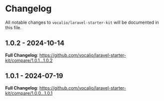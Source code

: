 # Changelog

All notable changes to `vocalio/laravel-starter-kit` will be documented in this file.

## 1.0.2 - 2024-10-14

**Full Changelog**: https://github.com/vocalio/laravel-starter-kit/compare/1.0.1...1.0.2

## 1.0.1 - 2024-07-19

**Full Changelog**: https://github.com/vocalio/laravel-starter-kit/compare/1.0.0...1.0.1
